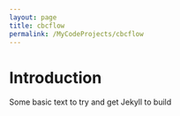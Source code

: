 ```yaml
---
layout: page
title: cbcflow
permalink: /MyCodeProjects/cbcflow
---
```


# Introduction

Some basic text to try and get Jekyll to build